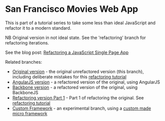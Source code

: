 # San Francisco Movies Web App

This is part of a tutorial series to take some less than ideal JavaScript and refactor it to a modern standard.

NB Original version in not ideal state. See the 'refactoring' branch for refactoring iterations.

See the blog post: [Refactoring a JavaScript Single Page App](http://www.bradoncode.com/tutorials/javascript-refactoring-tutorial-part-1/)

Related branches:

* [Original version](https://github.com/bbraithwaite/sf-movies-web/tree/master) - the original unrefactored version (this branch), including deliberate mistakes for this [refactoring tutorial](http://www.bradoncode.com/tutorials/javascript-refactoring-tutorial-part-1/)
* [AngularJS version](https://github.com/bbraithwaite/sf-movies-web/tree/angular) - a refactored version of the original, using AngularJS
* [Backbone version](https://github.com/bbraithwaite/sf-movies-web/tree/backbone) - a refactored version of the original, using BackboneJS
* [Refactoring version Part 1](https://github.com/bbraithwaite/sf-movies-web/tree/refactoring) - Part 1 of refactoring the original. See [refactoring tutorial](http://www.bradoncode.com/tutorials/javascript-refactoring-tutorial-part-1/)
* [Custom Framework](https://github.com/bbraithwaite/sf-movies-web/tree/noframeworks) - an experimental branch, using a [custom made micro framework](https://github.com/bbraithwaite/boc-web-framework)